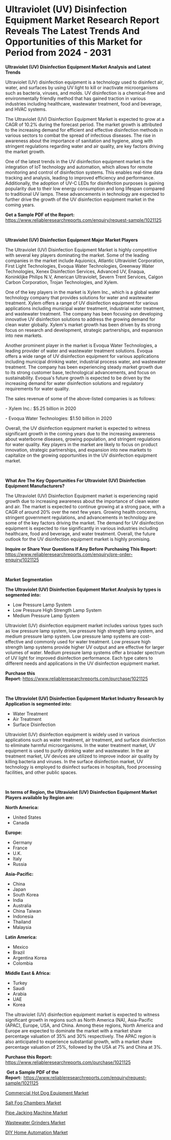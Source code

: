 <p><h1>Ultraviolet (UV) Disinfection Equipment Market Research Report Reveals The Latest Trends And Opportunities of this Market for Period from 2024 - 2031</h1></p><p><strong>Ultraviolet (UV) Disinfection Equipment Market Analysis and Latest Trends</strong></p>
<p><p>Ultraviolet (UV) disinfection equipment is a technology used to disinfect air, water, and surfaces by using UV light to kill or inactivate microorganisms such as bacteria, viruses, and molds. UV disinfection is a chemical-free and environmentally friendly method that has gained traction in various industries including healthcare, wastewater treatment, food and beverage, and HVAC systems.</p><p>The Ultraviolet (UV) Disinfection Equipment Market is expected to grow at a CAGR of 10.2% during the forecast period. The market growth is attributed to the increasing demand for efficient and effective disinfection methods in various sectors to combat the spread of infectious diseases. The rise in awareness about the importance of sanitation and hygiene, along with stringent regulations regarding water and air quality, are key factors driving the market growth.</p><p>One of the latest trends in the UV disinfection equipment market is the integration of IoT technology and automation, which allows for remote monitoring and control of disinfection systems. This enables real-time data tracking and analysis, leading to improved efficiency and performance. Additionally, the adoption of UV-C LEDs for disinfection purposes is gaining popularity due to their low energy consumption and long lifespan compared to traditional UV lamps. These advancements in technology are expected to further drive the growth of the UV disinfection equipment market in the coming years.</p></p>
<p><strong>Get a Sample PDF of the Report:&nbsp;</strong> <a href="https://www.reliableresearchreports.com/enquiry/request-sample/1021125">https://www.reliableresearchreports.com/enquiry/request-sample/1021125</a></p>
<p>&nbsp;</p>
<p><strong>Ultraviolet (UV) Disinfection Equipment Major Market Players</strong></p>
<p><p>The Ultraviolet (UV) Disinfection Equipment Market is highly competitive with several key players dominating the market. Some of the leading companies in the market include Aquionics, Atlantic Ultraviolet Corporation, First Light Technologies, Evoqua Water Technologies, Greenway Water Technologies, Xenex Disinfection Services, Advanced UV, Enaqua, Koninklijke Philips N.V, American Ultraviolet, Severn Trent Services, Calgon Carbon Corporation, Trojan Technologies, and Xylem.</p><p>One of the key players in the market is Xylem Inc., which is a global water technology company that provides solutions for water and wastewater treatment. Xylem offers a range of UV disinfection equipment for various applications including municipal water treatment, industrial water treatment, and wastewater treatment. The company has been focusing on developing innovative UV disinfection solutions to address the growing demand for clean water globally. Xylem's market growth has been driven by its strong focus on research and development, strategic partnerships, and expansion into new markets.</p><p>Another prominent player in the market is Evoqua Water Technologies, a leading provider of water and wastewater treatment solutions. Evoqua offers a wide range of UV disinfection equipment for various applications including municipal drinking water, industrial process water, and wastewater treatment. The company has been experiencing steady market growth due to its strong customer base, technological advancements, and focus on sustainability. Evoqua's future growth is expected to be driven by the increasing demand for water disinfection solutions and regulatory requirements for water quality.</p><p>The sales revenue of some of the above-listed companies is as follows:</p><p>- Xylem Inc.: $5.25 billion in 2020</p><p>- Evoqua Water Technologies: $1.50 billion in 2020</p><p>Overall, the UV disinfection equipment market is expected to witness significant growth in the coming years due to the increasing awareness about waterborne diseases, growing population, and stringent regulations for water quality. Key players in the market are likely to focus on product innovation, strategic partnerships, and expansion into new markets to capitalize on the growing opportunities in the UV disinfection equipment market.</p></p>
<p>&nbsp;</p>
<p><strong>What Are The Key Opportunities For Ultraviolet (UV) Disinfection Equipment Manufacturers?</strong></p>
<p><p>The Ultraviolet (UV) Disinfection Equipment market is experiencing rapid growth due to increasing awareness about the importance of clean water and air. The market is expected to continue growing at a strong pace, with a CAGR of around 20% over the next few years. Growing health concerns, stringent government regulations, and advancements in technology are some of the key factors driving the market. The demand for UV disinfection equipment is expected to rise significantly in various industries including healthcare, food and beverage, and water treatment. Overall, the future outlook for the UV disinfection equipment market is highly promising.</p></p>
<p><strong>Inquire or Share Your Questions If Any Before Purchasing This Report:</strong> <a href="https://www.reliableresearchreports.com/enquiry/pre-order-enquiry/1021125">https://www.reliableresearchreports.com/enquiry/pre-order-enquiry/1021125</a></p>
<p>&nbsp;</p>
<p><strong>Market Segmentation</strong></p>
<p><strong>The Ultraviolet (UV) Disinfection Equipment Market Analysis by types is segmented into:</strong></p>
<p><ul><li>Low Pressure Lamp System</li><li>Low Pressure High Strength Lamp System</li><li>Medium Pressure Lamp System</li></ul></p>
<p><p>Ultraviolet (UV) disinfection equipment market includes various types such as low pressure lamp system, low pressure high strength lamp system, and medium pressure lamp system. Low pressure lamp systems are cost-effective and commonly used for water treatment. Low pressure high strength lamp systems provide higher UV output and are effective for larger volumes of water. Medium pressure lamp systems offer a broader spectrum of UV light for improved disinfection performance. Each type caters to different needs and applications in the UV disinfection equipment market.</p></p>
<p><strong>Purchase this Report:&nbsp;</strong><a href="https://www.reliableresearchreports.com/purchase/1021125">https://www.reliableresearchreports.com/purchase/1021125</a></p>
<p>&nbsp;</p>
<p><strong>The Ultraviolet (UV) Disinfection Equipment Market Industry Research by Application is segmented into:</strong></p>
<p><ul><li>Water Treatment</li><li>Air Treatment</li><li>Surface Disinfection</li></ul></p>
<p><p>Ultraviolet (UV) disinfection equipment is widely used in various applications such as water treatment, air treatment, and surface disinfection to eliminate harmful microorganisms. In the water treatment market, UV equipment is used to purify drinking water and wastewater. In the air treatment market, UV devices are utilized to improve indoor air quality by killing bacteria and viruses. In the surface disinfection market, UV technology is employed to disinfect surfaces in hospitals, food processing facilities, and other public spaces.</p></p>
<p>&nbsp;</p>
<p><strong>In terms of Region, the Ultraviolet (UV) Disinfection Equipment Market Players available by Region are:</strong></p>
<p>
    <p> <strong> North America: </strong>
        <ul>
            <li>United States</li>
            <li>Canada</li>
        </ul>
        </p> 
    <p> <strong> Europe: </strong>
        <ul>
            <li>Germany</li>
            <li>France</li>
            <li>U.K.</li>
            <li>Italy</li>
            <li>Russia</li>
        </ul>
        </p> 
    <p> <strong> Asia-Pacific: </strong>
        <ul>
            <li>China</li>
            <li>Japan</li>
            <li>South Korea</li>
            <li>India</li>
            <li>Australia</li>
            <li>China Taiwan</li>
            <li>Indonesia</li>
            <li>Thailand</li>
            <li>Malaysia</li>
        </ul>
        </p> 
    <p> <strong> Latin America: </strong>
        <ul>
            <li>Mexico</li>
            <li>Brazil</li>
            <li>Argentina Korea</li>
            <li>Colombia</li>
        </ul>
        </p> 
    <p> <strong> Middle East & Africa: </strong>
        <ul>
            <li>Turkey</li>
            <li>Saudi</li>
            <li>Arabia</li>
            <li>UAE</li>
            <li>Korea</li>
        </ul>
    </p>
    </p>
<p><p>The ultraviolet (UV) disinfection equipment market is expected to witness significant growth in regions such as North America (NA), Asia-Pacific (APAC), Europe, USA, and China. Among these regions, North America and Europe are expected to dominate the market with a market share percentage valuation of 35% and 30% respectively. The APAC region is also anticipated to experience substantial growth, with a market share percentage valuation of 25%, followed by the USA at 7% and China at 3%.</p></p>
<p><strong>Purchase this Report: </strong><a href="https://www.reliableresearchreports.com/purchase/1021125">https://www.reliableresearchreports.com/purchase/1021125</a></p>
<p>&nbsp;<strong>Get a Sample PDF of the Report:&nbsp;&nbsp;</strong><a href="https://www.reliableresearchreports.com/enquiry/request-sample/1021125">https://www.reliableresearchreports.com/enquiry/request-sample/1021125</a></p>
<p><strong></strong></p>
<p><p><a href="https://github.com/shotows/Market-Research-Report-List-1/blob/main/commercial-hot-dog-equipment-market.md">Commercial Hot Dog Equipment Market</a></p><p><a href="https://medium.com/@shanieprice69879/salt-fog-chambers-market-size-market-outlook-and-market-forecast-2024-to-2031-73fca7195203">Salt Fog Chambers Market</a></p><p><a href="https://medium.com/@ameliahaleyi77567/pipe-jacking-machine-market-trends-forecast-and-competitive-analysis-to-2031-eaaf0f285a33">Pipe Jacking Machine Market</a></p><p><a href="https://medium.com/@ameliahaleyi77567/wastewater-grinders-market-trends-and-market-analysis-forecasted-for-period-2024-2031-b4c2ec3c6e65">Wastewater Grinders Market</a></p><p><a href="https://github.com/beatblasta/Market-Research-Report-List-1/blob/main/diy-home-automation-market.md">DIY Home Automation Market</a></p></p>